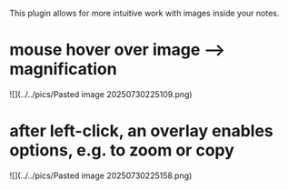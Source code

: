 This plugin allows for more intuitive work with images inside your notes. 

# mouse hover over image --> magnification

![](../../pics/Pasted image 20250730225109.png)


# after left-click, an overlay enables options, e.g. to zoom or copy

![](../../pics/Pasted image 20250730225158.png)


